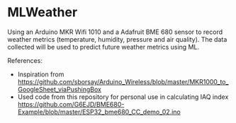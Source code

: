 # MLWeather

Using an Arduino MKR Wifi 1010 and a Adafruit BME 680 sensor to record weather metrics (temperature, humidity, pressure and air quality). The data collected will be used to predict future weather metrics using ML.

References:

- Inspiration from https://github.com/sborsay/Arduino_Wireless/blob/master/MKR1000_to_GoogleSheet_viaPushingBox
- Used code from this repository for personal use in calculating IAQ index https://github.com/G6EJD/BME680-Example/blob/master/ESP32_bme680_CC_demo_02.ino
